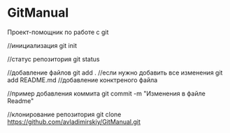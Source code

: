 # GitManual
Проект-помощник по работе с git


//инициализация
git init

//статус репозитория
git status

//добавление файлов
git add . //если нужно добавить все изменения
git add README.md //добавление конктреного файла

//пример добавления коммита
git commit -m "Изменения в файле Readme" 

//клонирование репозитория
git clone https://github.com/avladimirskiy/GitManual.git
